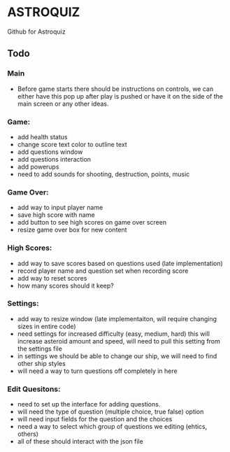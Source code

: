 # ASTROQUIZ

Github for Astroquiz

## Todo
### Main
- Before game starts there should be instructions on controls, we can either have this pop up after play is pushed or have it on the side of the main screen or any other ideas.

### Game:
- add health status
- change score text color to outline text
- add questions window
- add questions interaction
- add powerups
- need to add sounds for shooting, destruction, points, music

### Game Over:
- add way to input player name
- save high score with name
- add button to see high scores on game over screen
- resize game over box for new content

### High Scores:
- add way to save scores based on questions used (late implementation)
- record player name and question set when recording score
- add way to reset scores
- how many scores should it keep?

### Settings:
- add way to resize window (late implementaiton, will require changing sizes in entire code)
- need settings for increased difficulty (easy, medium, hard) this will increase asteroid amount and speed, will need to pull this setting from the settings file
- in settings we should be able to change our ship, we will need to find other ship styles
- will need a way to turn questions off completely in here

### Edit Quesitons:
- need to set up the interface for adding questions.
- will need the type of question (multiple choice, true false) option
- will need input fields for the question and the choices
- need a way to select which group of questions we editing (ehtics, others)
- all of these should interact with the json file

